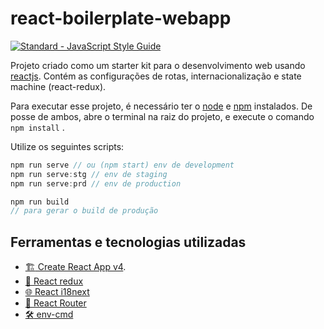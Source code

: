 # react-boilerplate-webapp
[![Standard - JavaScript Style Guide](https://cdn.rawgit.com/standard/standard/master/badge.svg)](https://github.com/standard/standard)

Projeto criado como um starter kit para o desenvolvimento web usando [reactjs](https://pt-br.reactjs.org/). Contém as configurações de rotas, internacionalização e state machine (react-redux).

Para executar esse projeto, é necessário ter o [node](https://nodejs.org/en/) e [npm](https://www.npmjs.com/) instalados. De posse de ambos, abre o terminal na raiz do projeto, e execute o comando `npm install` .

Utilize os seguintes scripts:
```js
npm run serve // ou (npm start) env de development
npm run serve:stg // env de staging
npm run serve:prd // env de production

npm run build 
// para gerar o build de produção
```

## Ferramentas e tecnologias utilizadas
- [:building_construction: Create React App v4](https://github.com/facebook/create-react-app).
- [:slot_machine: React redux](https://react-redux.js.org/)
- [:globe_with_meridians: React i18next](https://react.i18next.com/)
- [:tram: React Router](https://reactrouter.com/web/)
- [:hammer_and_wrench: env-cmd](https://www.npmjs.com/package/env-cmd)

